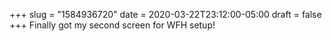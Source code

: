 +++
slug = "1584936720"
date = 2020-03-22T23:12:00-05:00
draft = false
+++
Finally got my second screen for WFH setup!